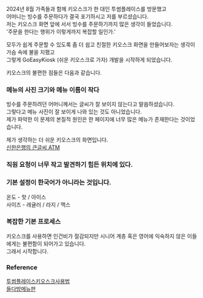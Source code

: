 2024년 8월
가족들과 함께 키오스크가 한 대인 투썸플레이스를 방문했고  
어머니는 빙수를 주문하다가 결국 포기하시고 저를 부르셨습니다.  
저는 키오스크 화면 앞에 서서 빙수를 주문하기까지 많은 생각이 들었습니다.  
'주문을 한다는 행위가 이렇게까지 복잡할 일인가.'

모두가 쉽게 주문할 수 있도록 좀 더 쉽고 친절한 키오스크 화면을 만들어보자는 생각이 가슴 속에 불을 지폈고  
그렇게 GoEasyKiosk (쉬운 키오스크로 가자) 개발을 시작하게 되었습니다.

키오스크의 불편한 점들은 다음과 같습니다. 

### 메뉴의 사진 크기와 메뉴 이름이 작다
빙수를 주문하려던 어머니께서는 글씨가 잘 보이지 않는다고 말씀하셨습니다.  
그렇다고 메뉴 사진이 잘 보이게 나와 있는 것도 아니었습니다.  
제가 파악한 이 문제의 본질적 원인은 한 페이지에 너무 많은 메뉴가 존재한다는 것이었습니다.  

제가 생각하는 더 쉬운 키오스크의 화면입니다.  
[신한은행의 큰글씨 ATM](https://m.blog.naver.com/tenzworks/223059554735)

### 직원 요청이 너무 작고 발견하기 힘든 위치에 있다.


### 기본 설정이 한국어가 아니라는 것입니다.

온도 - 핫 / 아이스  
사이즈 -  레귤러 / 라지 / 맥스

### 복잡한 기본 프로세스

키오스크를 사용하면 인건비가 절감되지만 시니어 계층 혹은 영어에 익숙하지 않은 이들에게는
불편함이 되어가고 있습니다.  
그래서 시작합니다.

### Reference

[투썸플레이스키오스크사용법](https://blog.naver.com/yujeong37283/223537120849)  
[들다방메뉴판](https://www.deuldabang.co.kr/5536/)
